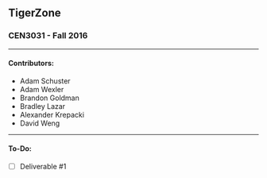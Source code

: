 ## TigerZone
### CEN3031 - Fall 2016
---

#### Contributors:
* Adam Schuster
* Adam Wexler
* Brandon Goldman
* Bradley Lazar
* Alexander Krepacki
* David Weng

---

#### To-Do:
- [ ] Deliverable #1
